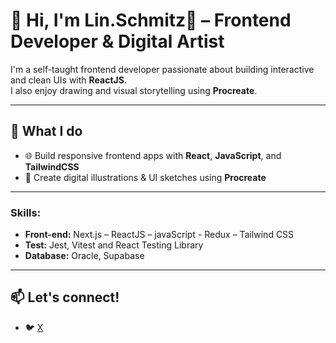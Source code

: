 # 👋 Hi, I'm Lin.Schmitz👋 – Frontend Developer & Digital Artist

I'm a self-taught frontend developer passionate about building interactive and clean UIs with **ReactJS**.  
I also enjoy drawing and visual storytelling using **Procreate**.

---

## 💼 What I do
- 🌐 Build responsive frontend apps with **React**, **JavaScript**, and **TailwindCSS**
- 🎨 Create digital illustrations & UI sketches using **Procreate**

---

### Skills:
-	**Front-end:** Next.js – ReactJS – javaScript - Redux – Tailwind CSS
-	**Test:** Jest, Vitest and React Testing Library
-	**Database:** Oracle, Supabase

---

## 📫 Let's connect!
- 🐦 [X](https://x.com/LinSchmtz) 
